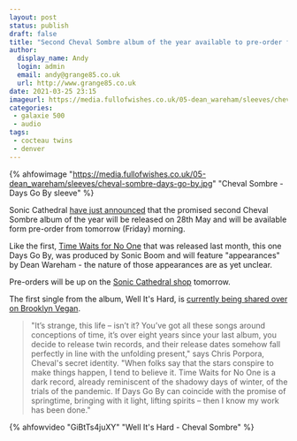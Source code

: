 ```yaml
---
layout: post
status: publish 
draft: false
title: "Second Cheval Sombre album of the year available to pre-order from Friday"
author:
  display_name: Andy
  login: admin
  email: andy@grange85.co.uk
  url: http://www.grange85.co.uk
date: 2021-03-25 23:15
imageurl: https://media.fullofwishes.co.uk/05-dean_wareham/sleeves/cheval-sombre-days-go-by.jpg
categories:
 - galaxie 500
 - audio
tags:
 - cocteau twins
 - denver
---
```

{% ahfowimage "https://media.fullofwishes.co.uk/05-dean_wareham/sleeves/cheval-sombre-days-go-by.jpg" "Cheval Sombre - Days Go By sleeve" %}

Sonic Cathedral [have just announced](https://twitter.com/soniccathedral/status/1375091796208926724) that the promised second Cheval Sombre album of the year will be released on 28th May and will be available form pre-order from tomorrow (Friday) morning.

Like the first, [Time Waits for No One](https://www.soniccathedral.co.uk/2021/01/14/chevalsombre1/) that was released last month, this one Days Go By, was produced by Sonic Boom and will feature "appearances" by Dean Wareham - the nature of those appearances are as yet unclear.

Pre-orders will be up on the [Sonic Cathedral shop](https://shop.soniccathedral.co.uk/) tomorrow.

<!--more-->

The first single from the album, Well It's Hard, is [currently being shared over on Brooklyn Vegan](https://www.brooklynvegan.com/cheval-sombre-readies-sonic-boom-produced-days-go-by-stream-well-its-hard/).

>"It’s strange, this life – isn’t it? You’ve got all these songs around conceptions of time, it’s over eight years since your last album, you decide to release twin records, and their release dates somehow fall perfectly in line with the unfolding present," says Chris Porpora, Cheval's secret identity. "When folks say that the stars conspire to make things happen, I tend to believe it. Time Waits for No One is a dark record, already reminiscent of the shadowy days of winter, of the trials of the pandemic. If Days Go By can coincide with the promise of springtime, bringing with it light, lifting spirits – then I know my work has been done."

{% ahfowvideo "GiBtTs4juXY" "Well It's Hard - Cheval Sombre" %}
